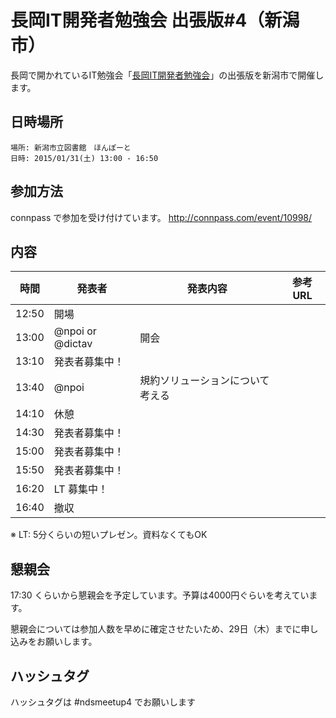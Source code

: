 長岡IT開発者勉強会 出張版#4（新潟市）
=====================================


長岡で開かれているIT勉強会「[長岡IT開発者勉強会](http://nagaoka.techtalk.jp/)」の出張版を新潟市で開催します。
## 日時場所
```
場所: 新潟市立図書館　ほんぽーと
日時: 2015/01/31(土) 13:00 - 16:50
```

## 参加方法
connpass で参加を受け付けています。
http://connpass.com/event/10998/

## 内容

時間  | 発表者           | 発表内容 | 参考URL |
------|------------------|----------|---------|
12:50 | 開場             |          |         |
13:00 | @npoi or @dictav | 開会     |         |
13:10 | 発表者募集中！   |          |         |
13:40 | @npoi   | 規約ソリューションについて考える         |         |
14:10 | 休憩             |          |         |
14:30 | 発表者募集中！   |          |         |
15:00 | 発表者募集中！   |          |         |
15:50 | 発表者募集中！   |          |         |
16:20 | LT 募集中！      |          |         |
16:40 | 撤収             |          |         |


※ LT: 5分くらいの短いプレゼン。資料なくてもOK

## 懇親会
17:30 くらいから懇親会を予定しています。予算は4000円ぐらいを考えています。

懇親会については参加人数を早めに確定させたいため、29日（木）までに申し込みをお願いします。

## ハッシュタグ

ハッシュタグは #ndsmeetup4 でお願いします


